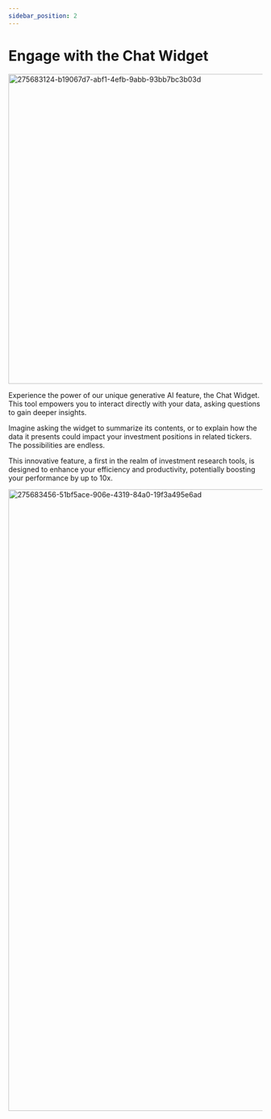 ```yaml
---
sidebar_position: 2
---
```


# Engage with the Chat Widget

<img width="614" alt="275683124-b19067d7-abf1-4efb-9abb-93bb7bc3b03d" src="https://github.com/OpenBB-finance/OpenBBTerminal/assets/25267873/6f180d91-207a-4a37-86a8-ba78969f6e0a">

Experience the power of our unique generative AI feature, the Chat Widget. This tool empowers you to interact directly with your data, asking questions to gain deeper insights.

Imagine asking the widget to summarize its contents, or to explain how the data it presents could impact your investment positions in related tickers. The possibilities are endless.

This innovative feature, a first in the realm of investment research tools, is designed to enhance your efficiency and productivity, potentially boosting your performance by up to 10x.

<img width="1232" alt="275683456-51bf5ace-906e-4319-84a0-19f3a495e6ad" src="https://github.com/OpenBB-finance/OpenBBTerminal/assets/25267873/d10e1587-998a-4e93-949b-59c070e82423">
